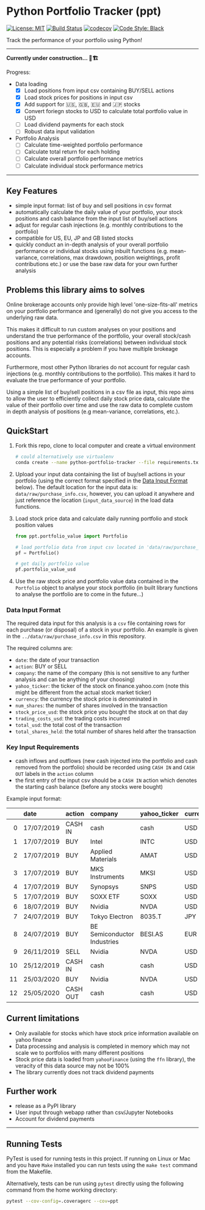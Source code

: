 # Python Portfolio Tracker (ppt)

[![License: MIT](https://img.shields.io/badge/License-MIT-yellow.svg)](https://opensource.org/licenses/MIT)
[![Build Status](https://travis-ci.org/julian-west/python_portfolio_tracker.svg?branch=master)](https://travis-ci.org/julian-west/python_portfolio_tracker)
[![codecov](https://codecov.io/gh/julian-west/python_portfolio_tracker/branch/master/graph/badge.svg)](https://codecov.io/gh/julian-west/python_portfolio_tracker)
[![Code Style: Black](https://img.shields.io/badge/code%20style-black-black.svg)](https://github.com/ambv/black)

Track the performance of your portfolio using Python!

---
**Currently under construction... :construction::building_construction:**

Progress:

- Data loading
    - [x] Load positions from input csv containing BUY/SELL actions
    - [x] Load stock prices for positions in input csv
    - [x] Add support for :us:, :gb:, :eu: and :jp: stocks
    - [x] Convert foriegn stocks to USD to calculate total portfolio value in USD
    - [ ] Load dividend payments for each stock
    - [ ] Robust data input validation

- Portfolio Analysis
    - [ ] Calculate time-weighted portfolio performance
    - [ ] Calculate total return for each holding
    - [ ] Calculate overall portfolio performance metrics
    - [ ] Calculate individual stock performance metrics

---

## Key Features

- simple input format: list of buy and sell positions in csv format 
- automatically calculate the daily value of your portfolio, your stock positions and cash balance from the input list of buy/sell actions
- adjust for regular cash injections (e.g. monthly contributions to the portfolio)
- compatible for US, EU, JP and GB listed stocks
- quickly conduct an in-depth analysis of your overall portfolio performance or individual stocks using inbuilt functions (e.g. mean-variance, correlations, max drawdown, position weightings, profit contributions etc.) or use the base raw data for your own further analysis

## Problems this library aims to solves

Online brokerage accounts only provide high level 'one-size-fits-all' metrics on your portfolio performance and (generally) do not give you access to the underlying raw data.

This makes it difficult to run custom analyses on your positions and understand the true performance of the portfolio, your overall stock/cash positions and any potential risks (correlations) between individual stock positions. This is especially a problem if you have multiple brokeage accounts.

Furthermore, most other Python libraries do not account for regular cash injections (e.g. monthly contributions to the portfolio). This makes it hard to evaluate the true performance of your portfolio.

Using a simple list of buy/sell positions in a csv file as input, this repo aims to allow the user to efficiently collect daily stock price data, calculate the value of their portfolio over time and use the raw data to complete custom in depth analysis of positions (e.g mean-variance, correlations, etc.).

## QuickStart

1. Fork this repo, clone to local computer and create a virtual environment

    ```bash
    # could alternatively use virtualenv
    conda create --name python-portfolio-tracker --file requirements.txt

    ```

2. Upload your input data containing the list of buy/sell actions in your portfolio (using the correct format specified in the [Data Input Format](#dif) below). The default location for the input data is: `data/raw/purchase_info.csv`, however, you can upload it anywhere and just reference the location (`input_data_source`) in the load data functions.

3. Load stock price data and calculate daily running portfolio and stock position values

    ```python
    from ppt.portfolio_value import Portfolio

    # load portfolio data from input csv located in 'data/raw/purchase_info.csv
    pf = Portfolio()

    # get daily portfolio value
    pf.portfolio_value_usd

    ```

4. Use the raw stock price and portfolio value data contained in the `Portfolio` object to analyse your stock portfolio (in built library functions to analyse the portfolio are to come in the future...)

<a id='dif'></a>

### Data Input Format

The required data input for this analysis is a `csv` file containing rows for each purchase (or disposal) of a stock in your portfolio. An example is given in the `../data/raw/purchase_info.csv` in this repository.

The required columns are:

- `date`: the date of your transaction
- `action`: BUY or SELL
- `company`: the name of the company (this is not sensitive to any further analysis and can be anything of your choosing)
- `yahoo_ticker`: the ticker of the stock on finance.yahoo.com (note this might be different from the actual stock market ticker)
- `currency`: the currency the stock price is denominated in
- `num_shares`: the number of shares involved in the transaction
- `stock_price_usd`: the stock price you bought the stock at on that day
- `trading_costs_usd`: the trading costs incurred
- `total_usd`: the total cost of the transaction
- `total_shares_held`: the total number of shares held after the transaction

### Key Input Requirements

- cash inflows and outflows (new cash injected into the portfolio and cash removed from the portfolio) should be recorded using `CASH IN` and `CASH OUT` labels in the `action` column
- the first entry of the input csv should be a `CASH IN` action which denotes the starting cash balance (before any stocks were bought)  

Example input format:

|    | date       | action   | company                     | yahoo_ticker   | currency   |   num_shares |   stock_price_usd |   trading_costs_usd |   total_usd |   total_shares_held |
|---:|:-----------|:---------|:----------------------------|:---------------|:-----------|-------------:|------------------:|--------------------:|------------:|--------------------:|
|  0 | 17/07/2019 | CASH IN  | cash                        | cash           | USD        |            0 |       100000      |                0    |   100000    |                   0 |
|  1 | 17/07/2019 | BUY      | Intel                       | INTC           | USD        |          180 |           49.91   |                4.95 |     8988.75 |                 180 |
|  2 | 17/07/2019 | BUY      | Applied Materials           | AMAT           | USD        |          268 |           45.9151 |                4.95 |    12310.2  |                 268 |
|  3 | 17/07/2019 | BUY      | MKS Instruments             | MKSI           | USD        |          120 |           76.7449 |                4.95 |     9214.34 |                 120 |
|  4 | 17/07/2019 | BUY      | Synopsys                    | SNPS           | USD        |           68 |          136.808  |                4.95 |     9307.92 |                  68 |
|  5 | 17/07/2019 | BUY      | SOXX ETF                    | SOXX           | USD        |           75 |          204.261  |                4.95 |    15324.5  |                  75 |
|  6 | 18/07/2019 | BUY      | Nvidia                      | NVDA           | USD        |           39 |          166.67   |                4.95 |     6505.08 |                  39 |
|  7 | 24/07/2019 | BUY      | Tokyo Electron              | 8035.T         | JPY        |          100 |          168.413  |              126.31 |    16967.7  |                 100 |
|  8 | 24/07/2019 | BUY      | BE Semiconductor Industries | BESI.AS        | EUR        |          420 |           29.9253 |              100    |    12668.6  |                 420 |
|  9 | 26/11/2019 | SELL     | Nvidia                      | NVDA           | USD        |            5 |          217      |                4.95 |     1089.95 |                  34 |
| 10 | 25/12/2019 | CASH IN  | cash                        | cash           | USD        |            0 |        10000      |                0    |    10000    |                   0 |
| 11 | 25/03/2020 | BUY      | Nvidia                      | NVDA           | USD        |           10 |          205.75   |                4.95 |     2062.45 |                  44 |
| 12 | 25/05/2020 | CASH OUT | cash                        | cash           | USD        |            0 |         5000      |                0    |     5000    |                   0 |

## Current limitations

- Only available for stocks which have stock price information available on yahoo finance
- Data processing and analysis is completed in memory which may not scale we to portfolios with many different positions
- Stock price data is loaded from `yahooFinance` (using the `ffn` library), the veracity of this data source may not be 100%
- The library currently does not track dividend payments

## Further work

- release as a PyPI library
- User input through webapp rather than csv/Jupyter Notebooks
- Account for dividend payments

---

## Running Tests

PyTest is used for running tests in this project. If running on Linux or Mac and you have `Make` installed you can run tests using the `make test` command from the Makefile.

Alternatively, tests can be run using `pytest` directly using the following command from the home working directory:

```bash
pytest --cov-config=.coveragerc --cov=ppt
```
